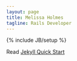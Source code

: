 ```yaml
---
layout: page
title: Melissa Holmes
tagline: Rails Developer
---
```

{% include JB/setup %}

Read [Jekyll Quick Start](http://jekyllbootstrap.com/usage/jekyll-quick-start.html)



